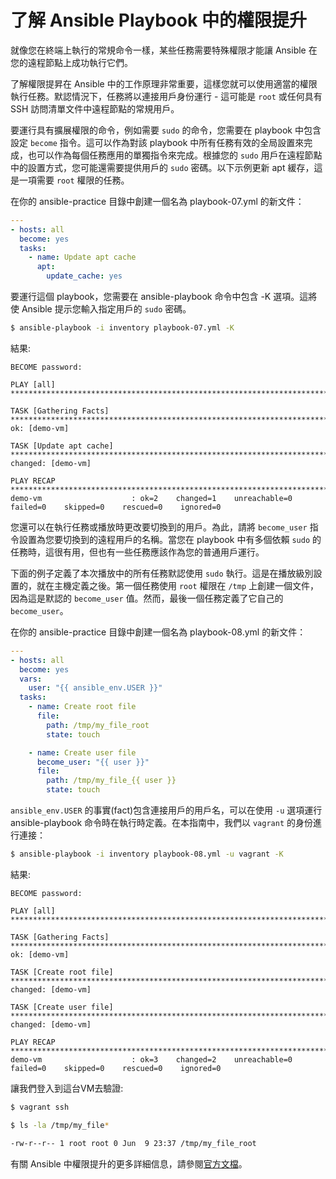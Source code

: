 # 了解 Ansible Playbook 中的權限提升

就像您在終端上執行的常規命令一樣，某些任務需要特殊權限才能讓 Ansible 在您的遠程節點上成功執行它們。

了解權限提昇在 Ansible 中的工作原理非常重要，這樣您就可以使用適當的權限執行任務。默認情況下，任務將以連接用戶身份運行 - 這可能是 `root` 或任何具有 SSH 訪問清單文件中遠程節點的常規用戶。

要運行具有擴展權限的命令，例如需要 `sudo` 的命令，您需要在 playbook 中包含設定 `become` 指令。這可以作為對該 playbook 中所有任務有效的全局設置來完成，也可以作為每個任務應用的單獨指令來完成。根據您的 `sudo` 用戶在遠程節點中的設置方式，您可能還需要提供用戶的 `sudo` 密碼。以下示例更新 apt 緩存，這是一項需要 `root` 權限的任務。

在你的 ansible-practice 目錄中創建一個名為 playbook-07.yml 的新文件：

```yaml title="playbook-07.yml"
---
- hosts: all
  become: yes
  tasks:
    - name: Update apt cache
      apt:
        update_cache: yes
```

要運行這個 playbook，您需要在 ansible-playbook 命令中包含 -K 選項。這將使 Ansible 提示您輸入指定用戶的 `sudo` 密碼。

```bash
$ ansible-playbook -i inventory playbook-07.yml -K
```

結果:

```
BECOME password: 

PLAY [all] *****************************************************************************************************************************************************************

TASK [Gathering Facts] *****************************************************************************************************************************************************
ok: [demo-vm]

TASK [Update apt cache] ****************************************************************************************************************************************************
changed: [demo-vm]

PLAY RECAP *****************************************************************************************************************************************************************
demo-vm                    : ok=2    changed=1    unreachable=0    failed=0    skipped=0    rescued=0    ignored=0 
```

您還可以在執行任務或播放時更改要切換到的用戶。為此，請將 `become_user` 指令設置為您要切換到的遠程用戶的名稱。當您在 playbook 中有多個依賴 `sudo` 的任務時，這很有用，但也有一些任務應該作為您的普通用戶運行。

下面的例子定義了本次播放中的所有任務默認使用 `sudo` 執行。這是在播放級別設置的，就在主機定義之後。第一個任務使用 `root` 權限在 `/tmp` 上創建一個文件，因為這是默認的 `become_user` 值。然而，最後一個任務定義了它自己的 `become_user`。

在你的 ansible-practice 目錄中創建一個名為 playbook-08.yml 的新文件：

```yaml title="playbook-08.yml"
---
- hosts: all
  become: yes
  vars:
    user: "{{ ansible_env.USER }}"
  tasks:
    - name: Create root file
      file:
        path: /tmp/my_file_root
        state: touch

    - name: Create user file
      become_user: "{{ user }}"
      file:
        path: /tmp/my_file_{{ user }}
        state: touch
```

`ansible_env.USER` 的事實(fact)包含連接用戶的用戶名，可以在使用 `-u` 選項運行 ansible-playbook 命令時在執行時定義。在本指南中，我們以 `vagrant` 的身份進行連接：

```bash
$ ansible-playbook -i inventory playbook-08.yml -u vagrant -K
```

結果:

```
BECOME password: 

PLAY [all] *****************************************************************************************************************************************************************

TASK [Gathering Facts] *****************************************************************************************************************************************************
ok: [demo-vm]

TASK [Create root file] ****************************************************************************************************************************************************
changed: [demo-vm]

TASK [Create user file] ****************************************************************************************************************************************************
changed: [demo-vm]

PLAY RECAP *****************************************************************************************************************************************************************
demo-vm                    : ok=3    changed=2    unreachable=0    failed=0    skipped=0    rescued=0    ignored=0
```

讓我們登入到這台VM去驗證:

```bash
$ vagrant ssh

$ ls -la /tmp/my_file*

-rw-r--r-- 1 root root 0 Jun  9 23:37 /tmp/my_file_root
```

有關 Ansible 中權限提升的更多詳細信息，請參閱[官方文檔](https://docs.ansible.com/ansible/latest/user_guide/become.html)。